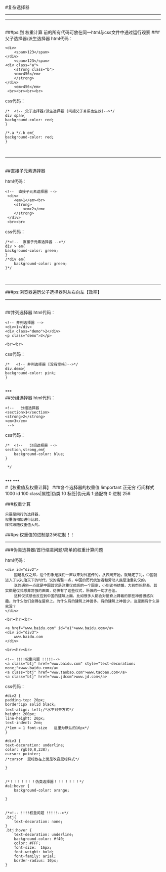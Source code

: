 #复杂选择器

***
***
<br>
###ps:到 权重计算 前的所有代码可放在同一html与css文件中通过运行观察
###父子选择器/派生选择器
html代码：
 
    <div>
		<span>123</span>
	</div>
	    <span>123</span>
	<div class="a">
		<strong class="b">
		<em>456</em>
	    </strong>
	</div>
	    <em>456</em>
	 <br><br><br><br>

css代码：
	
	/*	<!-- 父子选择器/派生选择器 (间接父子关系也生效)-->*/
	div span{
	background-color: red;
	}
	
	/*.a */.b em{
	background-color: red;
	}
<br>

***
<br>
##直接子元素选择器

html代码：

    <!--  直接子元素选择器 -->
	 <div>
	 	<em>1</em><br>
	 	<strong>
	 		<em>2</em>
	 	</strong>
	 </div>
     <br><br>

css代码：


    /*<!--  直接子元素选择器 -->*/
	div > em{
	background-color: green;
	}
	/*div em{
	    background-color: green;
	}*/
<br>

***

###ps:浏览器遍历父子选择器时从右向左【效率】
***

<br>
##并列选择器
html代码：

	<!-- 并列选择器 -->
	<div>1</div>
	<div class="demo">2</div>
	<p class="demo">3</p>
	
	<br><br>

css代码：
	
	/*   <!-- 并列选择器 [没有空格]-->*/
	div.demo{
	background-color: pink;
	}
<br>
***

<br>
##分组选择器
html代码：

	<!--   分组选择器
	<section>1</section>
	<strong>2</strong>
	<em>3</em>
	 -->

css代码：

	/*  <!--   分组选择器 -->
	section,strong,em{
		background-color: blue;
	}
	
	 */
<br>
***
***
<br>
#【权重值及权重计算】
###各个选择器的权重值
       !important     正无穷 
	    行间样式         1000
	    id               100
        class|属性|伪类   10
        标签|伪元素        1
        通配符             0
         进制            256

###权重计算
    
    只要是同行的选择器， 
    权重值相加进行比较，
    样式跟随权重值大的。 
###ps:权重值的进制是256进制！！

***

###伪类选择器/首行缩进问题/简单的权重计算问题

html代码：

    <div id="div2">
		国是礼仪之邦，这个形象是我们一直以来对外宣传的，从西周开始，就确定了礼，中国就进入了以礼治天下的时代，说的高雅一点，中国的历代统治者和劳动人民是注重礼仪的，
        说的通俗一点就是中国其实是注重仪式感的一个国家，小到读书结婚，大到祭祀登基，其实都是仪式感非常强的画面，仿佛有了这些仪式，所做的一切才合法。
        这种仪式感也反应到中国的建筑上面，比如很多人都会对屋脊上蹲着的那些神兽很感兴趣，为什么他们会蹲在屋脊上，为什么有的建筑上神兽多，有的建筑上神兽少，这里面有什么讲究没？
	</div>

	<br><hr><br>

    <a href="www.baidu.com" id="a1">www.baidu.com</a>
	<div id="div3">
		www.baidu.com
	</div>

	<br><hr><br>

	<!-- !!!!权重问题 !!!!!-->
	<a class="btj" href="www.baidu.com" style="text-decoration: none;">www.baidu.com</a>
	<a class="btj" href="www.taobao.com">www.taobao.com</a>
	<a class="btj" href="www.jdcom">www.jd.com</a>

css代码：

	#div2 {
	padding-top: 20px;
	border:1px solid black;
	text-align: left;/*水平对齐方式*/
	height: 200px;
	line-height: 20px;
	text-indent: 2em;
	/*1em = 1 font-size   这里为默认的16px*/
	}
	
	#div3 {
	text-decoration: underline;
	color: rgb(0,0,238);
	cursor: pointer;
	/*cursor  鼠标放在上面是改变鼠标样式*/
	
	}
	
	
	/*！！！！！！！伪类选择器！！！！！！！*/
	#a1:hover {
		background-color: orange;
	
	}
	
	
	/*<!-- !!!!权重问题 !!!!!-->*/
	.btj{
		text-decoration: none;
	}
	.btj:hover {
		text-decoration: underline;
		background-color: #f40;
		color: #FFF;
		font-size:  16px;
		font-weight: bold;
		font-family: arial;
		border-radius: 10px;
	}

